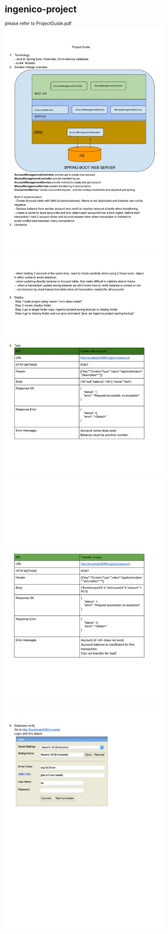 # ingenico-project
please refer to ProjectGuide.pdf
![](ProjectGuide/ProjectGuide-1.png?raw=true)
![](ProjectGuide/ProjectGuide-2.png?raw=true)
![](ProjectGuide/ProjectGuide-3.png?raw=true)
![](ProjectGuide/ProjectGuide-4.png?raw=true)